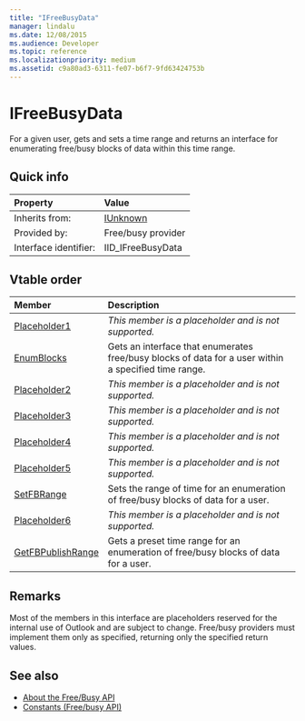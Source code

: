 ```yaml
---
title: "IFreeBusyData"
manager: lindalu
ms.date: 12/08/2015
ms.audience: Developer
ms.topic: reference
ms.localizationpriority: medium
ms.assetid: c9a80ad3-6311-fe07-b6f7-9fd63424753b
---
```


# IFreeBusyData

For a given user, gets and sets a time range and returns an interface for enumerating free/busy blocks of data within this time range.
  
## Quick info

|Property |Value |
|:-----|:-----|
|Inherits from:  <br/> |[IUnknown](https://msdn.microsoft.com/library/33f1d79a-33fc-4ce5-a372-e08bda378332%28Office.15%29.aspx) <br/> |
|Provided by:  <br/> |Free/busy provider  <br/> |
|Interface identifier:  <br/> |IID_IFreeBusyData  <br/> |
   
## Vtable order

|Member |Description |
|:-----|:-----|
|[Placeholder1](ifreebusydata-placeholder1.md) <br/> | *This member is a placeholder and is not supported.*  <br/> |
|[EnumBlocks](ifreebusydata-enumblocks.md) <br/> |Gets an interface that enumerates free/busy blocks of data for a user within a specified time range. |
|[Placeholder2](ifreebusydata-placeholder2.md) <br/> | *This member is a placeholder and is not supported.*  <br/> |
|[Placeholder3](ifreebusydata-placeholder3.md) <br/> | *This member is a placeholder and is not supported.*  <br/> |
|[Placeholder4](ifreebusydata-placeholder4.md) <br/> | *This member is a placeholder and is not supported.*  <br/> |
|[Placeholder5](ifreebusydata-placeholder5.md) <br/> | *This member is a placeholder and is not supported.*  <br/> |
|[SetFBRange](ifreebusydata-setfbrange.md) <br/> |Sets the range of time for an enumeration of free/busy blocks of data for a user. |
|[Placeholder6](ifreebusydata-placeholder6.md) <br/> | *This member is a placeholder and is not supported.*  <br/> |
|[GetFBPublishRange](ifreebusydata-getfbpublishrange.md) <br/> |Gets a preset time range for an enumeration of free/busy blocks of data for a user. |
   
## Remarks

Most of the members in this interface are placeholders reserved for the internal use of Outlook and are subject to change. Free/busy providers must implement them only as specified, returning only the specified return values.
  
## See also

- [About the Free/Busy API](about-the-free-busy-api.md)
- [Constants (Free/busy API)](constants-free-busy-api.md)

